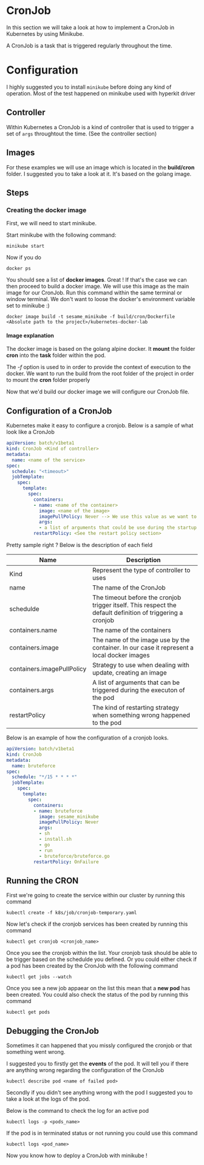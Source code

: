 # CronJob

In this section we will take a look at how to implement a CronJob in Kubernetes by using Minikube.

A CronJob is a task that is triggered regularly throughout the time.

# Configuration

I highly suggested you to install ```minikube``` before doing any kind of operation. Most of the test happened on minikube used with hyperkit driver

## Controller

Within Kubernetes a CronJob is a kind of controller that is used to trigger a set of ```args``` throughtout the time. (See the controller section)

## Images

For these examples we will use an image which is located in the **build/cron** folder. I suggested you to take a look at it. It's based on the golang image.

## Steps

### Creating the docker image

First, we will need to start minikube.

Start minikube with the following command:

```shell
minikube start
```

Now if you do 
```shell
docker ps
```

You should see a list of **docker images**. Great !
If that's the case we can then proceed to build a docker image. We will use this image as the main image for our CronJob. Run this command within the same terminal or window terminal. We don't want to loose the docker's environment variable set to minikube :)

```shell
docker image build -t sesame_minikube -f build/cron/Dockerfile <Absolute path to the project>/kubernetes-docker-lab
```

#### Image explanation

The docker image is based on the golang alpine docker. It **mount** the folder **cron** into the **task** folder within the pod.

The *-f* option is used to in order to provide the context of execution to the docker. We want to run the build from the root folder of the project in order to mount the **cron** folder properly

Now that we'd build our docker image we will configure our CronJob file.

## Configuration of a CronJob

Kubernetes make it easy to configure a cronjob. Below is a sample of what look like a CronJob

```yml
apiVersion: batch/v1beta1
kind: CronJob <Kind of controller>
metadata:
  name: <name of the service>
spec:
  schedule: "<timeout>"
  jobTemplate:
    spec:
      template:
        spec:
          containers:
          - name: <name of the container>
            image: <name of the image>
            imagePullPolicy: Never --> We use this value as we want to use a local image
            args:
            - a list of arguments that could be use during the startup of the pod
          restartPolicy: <See the restart policy section>

```

Pretty sample right ? Below is the description of each field

| Name                       | Description                                                                                                |
|----------------------------|------------------------------------------------------------------------------------------------------------|
| Kind                       | Represent the type of controller to uses                                                                   |
| name                       | The name of the CronJob                                                                                    |
| schedulde                  | The timeout before the cronjob trigger itself. This respect the default definition of triggering a cronjob |
| containers.name            | The name of the containers                                                                                 |
| containers.image           | The name of the image use by the container. In our case it represent a local docker images                 |
| containers.imagePullPolicy | Strategy to use when dealing with update, creating an image                                                |
| containers.args            | A list of arguments that can be triggered during the executon of the pod                                   |
| restartPolicy              | The kind of restarting strategy when something wrong happened to the pod                                   |

Below is an example of how the configuration of a cronjob looks.

```yml
apiVersion: batch/v1beta1
kind: CronJob
metadata:
  name: bruteforce
spec:
  schedule: "*/15 * * * *"
  jobTemplate:
    spec:
      template:
        spec:
          containers:
          - name: bruteforce
            image: sesame_minikube
            imagePullPolicy: Never
            args:
            - sh
            - install.sh
            - go
            - run
            - bruteforce/bruteforce.go
          restartPolicy: OnFailure

```

## Running the CRON

First we're going to create the service within our cluster by running this command

```shell
kubectl create -f k8s/job/cronjob-temporary.yaml
```

Now let's check if the cronjob services has been created by running this command

```shell
kubectl get cronjob <cronjob_name>
```

Once you see the cronjob within the list. Your cronjob task should be able to be trigger based on the schedulde you defined. Or you could either check if a pod has been created by the CronJob with the following command

```shell
kubectl get jobs --watch
```

Once you see a new job appaear on the list this mean that a **new pod** has been created. You could also check the status of the pod by running this command

```shell
kubectl get pods
```

## Debugging the CronJob

Sometimes it can happened that you missly configured the cronjob or that something went wrong.

I suggested you to firstly get the **events** of the pod. It will tell you if there are anything wrong regarding the configuration of the CronJob

```shell
kubectl describe pod <name of failed pod>
```

Secondly if you didn't see anything wrong with the pod I suggested you to take a look at the logs of the pod.

Below is the command to check the log for an active pod

```shell
kubectl logs -p <pods_name>
```

If the pod is in terminated status or not running you could use this command

```shell
kubectl logs <pod_name>
```

Now you know how to deploy a CronJob with minikube !
